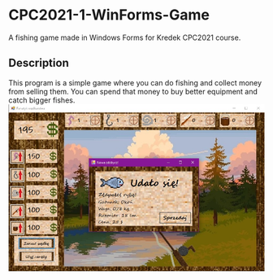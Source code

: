 # CPC2021-1-WinForms-Game
A fishing game made in Windows Forms for Kredek CPC2021 course.
## Description
This program is a simple game where you can do fishing and collect money from selling them. You can spend that money to buy better equipment and catch bigger fishes.  
![scrn1](/s2.jpg)
